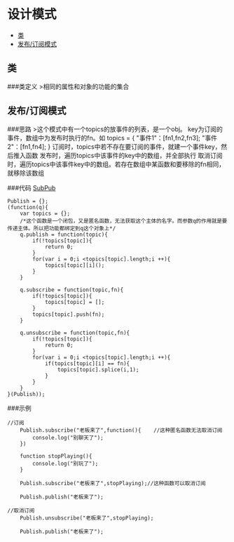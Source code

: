 设计模式
============
*   [类](#class)
*   [发布/订阅模式](#PubSub)

<h2 id = "class">类</h2>
###类定义
>相同的属性和对象的功能的集合




<h2 id = "PubSub">发布/订阅模式</h2>
###思路
>这个模式中有一个topics的放事件的列表，是一个obj。
key为订阅的事件，数组中为发布时执行的fn。如
    topics = {
        "事件1"：[fn1,fn2,fn3];
        "事件2"：[fn1,fn4];
    }
订阅时，topics中若不存在要订阅的事件，就建一个事件key，然后推入函数
发布时，遍历topics中该事件的key中的数组，并全部执行
取消订阅时，遍历topics中该事件key中的数组。若存在数组中某函数和要移除的fn相同，就移除该数组

###代码
[SubPub](/SubPub.html)

    Publish = {};
    (function(q){
        var topics = {};
        /*这个函数是一个闭包，又是匿名函数，无法获取这个主体的名字。而参数q的作用就是要传递主体。所以把功能都绑定到q这个对象上*/
        q.publish = function(topic){
            if(!topics[topic]){
                return 0;
            }
            for(var i = 0;i <topics[topic].length;i ++){
                topics[topic][i]();
            }     
        }

        q.subscribe = function(topic,fn){
            if(!topics[topic]){
                topics[topic] = [];
            }
            topics[topic].push(fn);
        }
        
        q.unsubscribe = function(topic,fn){
            if(!topics[topic]){
                return 0;
            }
            for(var i = 0;i <topics[topic].length;i ++){
                if(topics[topic][i] == fn){
                    topics[topic].splice(i,1);
                }
            }
        }
    }(Publish));

###示例

    //订阅
        Publish.subscribe("老板来了",function(){    //这种匿名函数无法取消订阅
            console.log("别聊天了");
        })

        function stopPlaying(){
            console.log("别玩了");
        }

        Publish.subscribe("老板来了",stopPlaying);//这种函数可以取消订阅

        Publish.publish("老板来了");

    //取消订阅
        Publish.unsubscribe("老板来了",stopPlaying);

        Publish.publish("老板来了");